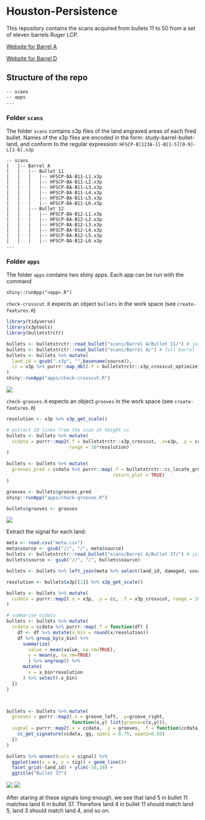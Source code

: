
<!-- README.md is generated from README.Rmd. Please edit that file -->

# Houston-Persistence

<!-- badges: start -->
<!-- badges: end -->

This repository contains the scans acquired from bullets 11 to 50 from a
set of eleven barrels Ruger LCP.

[Website for Barrel
A](https://heike.github.io/Houston-Persistence/matrix-comparisons/matrix_A.html)

[Website for Barrel
D](https://heike.github.io/Houston-Persistence/matrix-comparisons/matrix_D.html)

## Structure of the repo

    -- scans
    -- apps 
    ... 

### Folder `scans`

The folder `scans` contains x3p files of the land engraved areas of each
fired bullet. Names of the x3p files are encoded in the form:
study-barrel-bullet-land, and conform to the regular expression:
`HFSCP-B[123A-J]-B[1-5][0-9]-L[1-6].x3p`

    -- scans
    |   |-- Barrel A
    |   |   |-- Bullet 11
    |   |   |   |-- HFSCP-BA-B11-L1.x3p    
    |   |   |   |-- HFSCP-BA-B11-L2.x3p    
    |   |   |   |-- HFSCP-BA-B11-L3.x3p    
    |   |   |   |-- HFSCP-BA-B11-L4.x3p    
    |   |   |   |-- HFSCP-BA-B11-L5.x3p    
    |   |   |   |-- HFSCP-BA-B11-L6.x3p    
    |   |   |-- Bullet 12
    |   |   |   |-- HFSCP-BA-B12-L1.x3p    
    |   |   |   |-- HFSCP-BA-B12-L2.x3p    
    |   |   |   |-- HFSCP-BA-B12-L3.x3p    
    |   |   |   |-- HFSCP-BA-B12-L4.x3p    
    |   |   |   |-- HFSCP-BA-B12-L5.x3p    
    |   |   |   |-- HFSCP-BA-B12-L6.x3p    
    ... 

### Folder `apps`

The folder `apps` contains two shiny apps. Each app can be run with the
command

`shiny::runApp("<app>.R")`

`check-crosscut.R` expects an object `bullets` in the work space (see
`create-features.R`)

``` r
library(tidyverse)
library(x3ptools)
library(bulletxtrctr)

bullets <- bulletxtrctr::read_bullet("scans/Barrel A/Bullet 11/") # just to try out with one bullet
bullets <- bulletxtrctr::read_bullet("scans/Barrel A/") # full barrel
bullets <- bullets %>% mutate(
  land_id = gsub(".x3p", "",basename(source)),
  cc = x3p %>% purrr::map_dbl(.f = bulletxtrctr::x3p_crosscut_optimize)
)
shiny::runApp("apps/check-crosscut.R")
```

![](images/check-crosscut-screenshot.png)

`check-grooves.R` expects an object `grooves` in the work space (see
`create-features.R`)

``` r
resolution <- x3p %>% x3p_get_scale()

# extract 10 lines from the scan at height cc
bullets <- bullets %>% mutate(
  ccdata = purrr::map2(.f = bulletxtrctr::x3p_crosscut, .x=x3p, .y = cc, 
                       range = 10*resolution) 
)

bullets <- bullets %>% mutate(
  grooves_pred = ccdata %>% purrr::map(.f = bulletxtrctr::cc_locate_grooves, 
                                       return_plot = TRUE)
)

grooves <- bullets$grooves_pred
shiny::runApp("apps/check-grooves.R")

bullets$grooves <- grooves
```

![](images/check-grooves-screenshot.png)

Extract the signal for each land:

``` r
meta <- read.csv("meta.csv")
meta$source <- gsub("//", "/", meta$source)
bullets <- bulletxtrctr::read_bullet("scans/Barrel A/Bullet 37/") # just to try out with one bullet
bullets$source <- gsub("//", "/", bullets$source)

bullets <- bullets %>% left_join(meta %>% select(land_id, damaged, source, cc, groove_left, groove_right), by="source")

resolution <- bullets$x3p[[1]] %>% x3p_get_scale()

bullets <- bullets %>% mutate(
  ccdata = purrr::map2(.x = x3p, .y = cc, .f = x3p_crosscut, range = 10*resolution)
)

# summarise ccdata
bullets <- bullets %>% mutate(
  ccdata = ccdata %>% purrr::map(.f = function(df) {
    df <- df %>% mutate(x_bin = round(x/resolution))
    df %>% group_by(x_bin) %>% 
      summarize(
        value = mean(value, na.rm=TRUE),
        y = mean(y, na.rm=TRUE)
        ) %>% ungroup() %>%
      mutate(
        x = x_bin*resolution
      ) %>% select(-x_bin)
  })
)



bullets <- bullets %>% mutate(
  grooves = purrr::map2(.x = groove_left, .y=groove_right, 
                        function(x,y) list(groove=c(x,y))),
  signal = purrr::map2(.x = ccdata, .y = grooves, .f = function(ccdata, gg) {
    cc_get_signature(ccdata, gg, span1 = 0.75, span2=0.03)
  })
)

bullets %>% unnest(cols = signal) %>%
  ggplot(aes(x = x, y = sig)) + geom_line()+
  facet_grid(~land_id) + ylim(-10,10) + 
  ggtitle("Bullet 37")
```

![](signals-b11.png) ![](signals-b37.png)

After staring at these signals long enough, we see that land 5 in bullet
11 matches land 6 in bullet 37. Therefore land 4 in bullet 11 should
match land 5, land 3 should match land 4, and so on.
